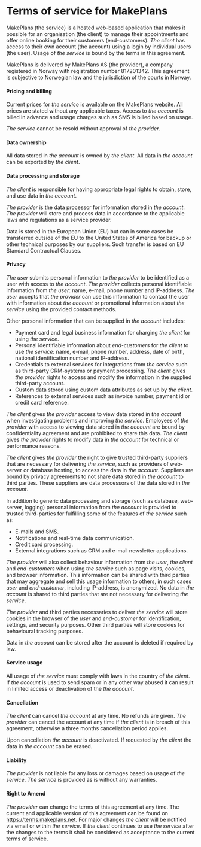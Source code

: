 <h1>Terms of service for MakePlans</h1>

MakePlans (the service) is a hosted web-based application that makes it possible for an organisation (the client) to manage their appointments and offer online booking for their customers (end-customers). *The client* has access to their own account (the account) using a login by individual users (the user). Usage of *the service* is bound by the terms in this agreement.

MakePlans is delivered by MakePlans AS (the provider), a company registered in Norway with registration number 817201342. This agreement is subjective to Norwegian law and the jurisdiction of the courts in Norway.

<h4>Pricing and billing</h4>

Current prices for *the service* is available on the MakePlans website. All prices are stated without any applicable taxes. Access to *the account* is billed in advance and usage charges such as SMS is billed based on usage.

*The service* cannot be resold without approval of *the provider*.

<h4>Data ownership</h4>

All data stored in *the account* is owned by *the client*. All data in *the account* can be exported by *the client*.

<h4>Data processing and storage</h4>

*The client* is responsible for having appropriate legal rights to obtain, store, and use data in *the account*.

*The provider* is the data processor for information stored in *the account*. *The provider* will store and process data in accordance to the applicable laws and regulations as a service provider.

Data is stored in the European Union (EU) but can in some cases be transferred outside of the EU to the United States of America for backup or other technical purposes by our suppliers. Such transfer is based on EU Standard Contractual Clauses.

<h4>Privacy</h4>

*The user* submits personal information to *the provider* to be identified as a user with access to *the account*. *The provider* collects personal identifiable information from *the user*: name, e-mail, phone number and IP-address. *The user* accepts that *the provider* can use this information to contact the user with information about *the account* or promotional information about *the service* using the provided contact methods.

Other personal information that can be supplied in *the account* includes:
* Payment card and legal business information for charging *the client* for using *the service*.
* Personal identifiable information about *end-customers* for *the client* to use *the service*: name, e-mail, phone number, address, date of birth, national identification number and IP-address.
* Credentials to external services for integrations from *the service* such as third-party CRM-systems or payment processing. *The client* gives *the provider* rights to access and modify the information in the supplied third-party account.
* Custom data stored using custom data attributes as set up by *the client*.
* References to external services such as invoice number, payment id or credit card reference.

*The client* gives *the provider* access to view data stored in *the account* when investigating problems and improving *the service*. Employees of *the provider* with access to viewing data stored in *the account* are bound by confidentiality agreement and are prohibited to share this data. *The client* gives *the provider* rights to modify data in *the account* for technical or performance reasons.

*The client* gives *the provider* the right to give trusted third-party suppliers that are necessary for delivering *the service*, such as providers of web-server or database hosting, to access the data in *the account*. Suppliers are bound by privacy agreements to not share data stored in *the account* to third parties. These suppliers are data processors of the data stored in *the account*.

In addition to generic data processing and storage (such as database, web-server, logging) personal information from *the account* is provided to trusted third-parties for fulfilling some of the features of *the service* such as:
* E-mails and SMS.
* Notifications and real-time data communication.
* Credit card processing.
* External integrations such as CRM and e-mail newsletter applications.

*The provider* will also collect behaviour information from *the user*, *the client* and *end-customers* when using *the service* such as page visits, cookies, and browser information. This information can be shared with third parties that may aggregate and sell this usage information to others, in such cases *user* and *end-customer*, including IP-address, is anonymized. No data in *the account* is shared to third parties that are not necessary for delivering *the service*.

*The provider* and third parties necessaries to deliver *the service* will store cookies in the browser of the *user* and *end-customer* for identification, settings, and security purposes. Other third parties will store cookies for behavioural tracking purposes.

Data in *the account* can be stored after the account is deleted if required by law.

<h4>Service usage</h4>

All usage of *the service* must comply with laws in the country of *the client*. If *the account* is used to send spam or in any other way abused it can result in limited access or deactivation of the *the account*.

<h4>Cancellation</h4>

*The client* can cancel *the account* at any time. No refunds are given. *The provider* can cancel the account at any time if *the client* is in breach of this agreement, otherwise a three months cancellation period applies.

Upon cancellation *the account* is deactivated. If requested by *the client* the data in *the account* can be erased.

<h4>Liability</h4>

*The provider* is not liable for any loss or damages based on usage of *the service*. *The service* is provided as is without any warranties.

<h4>Right to Amend</h4>

*The provider* can change the terms of this agreement at any time. The current and applicable version of this agreement can be found on https://terms.makeplans.net. For major changes *the client* will be notified via email or within *the service*. If *the client* continues to use *the service* after the changes to the terms it shall be considered as acceptance to the current terms of service.